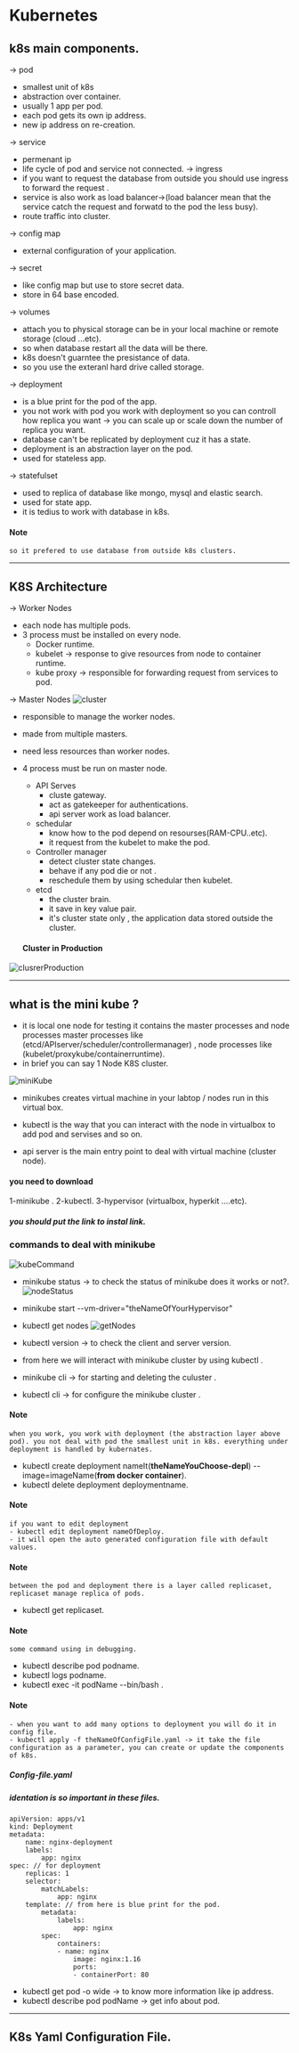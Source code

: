 # Kubernetes 

## k8s main components.
-> pod 
- smallest unit of k8s 
- abstraction over container.
- usually 1 app per pod.
- each pod gets its own ip address.
- new ip address on re-creation.

-> service
- permenant ip
- life cycle of pod and service not connected.
-> ingress 
- if you want to request the database from outside you should use ingress to forward the request .
- service is also work as load balancer->(load balancer mean that the service catch the request and forwatd to the pod the less busy).
- route traffic into cluster.

-> config map 
- external configuration of your application.

-> secret 
- like config map but use to store secret data. 
- store in 64 base encoded.

-> volumes
- attach you to physical storage can be in your local machine or remote storage (cloud ...etc).
- so when database restart all the data will be there.
- k8s doesn't guarntee the presistance of data.
- so you use the exteranl hard drive called storage.

-> deployment 
- is a blue print for the pod of the app. 
- you not work with pod you work with deployment so you can controll how replica you want -> you can scale up or scale down the number of replica you want.
- database can't be replicated by deployment cuz it has a state.
- deployment is an abstraction layer on the pod.
- used for stateless app.

-> statefulset 
- used to replica of database like mongo, mysql and elastic search.
- used for state app.
- it is tedius to work with database in k8s.

#### Note
    so it prefered to use database from outside k8s clusters.
___
## K8S Architecture
-> Worker Nodes 
- each node has multiple pods.
- 3 process must be installed on every node.
	-  Docker runtime.
	-  kubelet -> response to give resources from node to container runtime.
	-  kube proxy -> responsible for forwarding request from services to pod.
 	
-> Master Nodes
![cluster](./Ik8s/clusters.PNG)
- responsible to manage the worker nodes.
- made from multiple masters.
- need less resources than worker nodes.
- 4 process must be run on master node.
	- API Serves
		- cluste gateway.
		- act as gatekeeper for authentications.
		- api server work as load balancer.
	- schedular 
		- know how to the pod depend on resourses(RAM-CPU..etc).
		- it request from the kubelet to make the pod.
	- Controller manager
		- detect cluster state changes.
		- behave if any pod die or not . 
		- reschedule them by using schedular then kubelet.
	- etcd 
		- the cluster brain.
		- it save in key value pair.
		- it's cluster state only , the application data stored outside the cluster.
	
	#### Cluster in Production
	
![clusrerProduction](./Ik8s/clusterProduction.PNG)
	
___
## what is the mini kube ?
- it is local one node for testing it contains the master processes and node processes 
master processes like (etcd/APIserver/scheduler/controllermanager) , node processes like (kubelet/proxykube/containerruntime).
- in brief you can say 1 Node K8S cluster.

![miniKube](./Ik8s/miniKube.PNG)

- minikubes creates virtual machine  in your labtop / nodes run in this virtual box.

- kubectl is the way that you can interact with the node in virtualbox to add pod and servises and so on.

- api server is the main entry point to deal with virtual machine (cluster node).

#### you need to download 
1-minikube .
2-kubectl.
3-hypervisor (virtualbox, hyperkit ....etc).

##### you should put the link to instal link.

### commands to deal with minikube 
![kubeCommand](./Ik8s/kubectlCommand.png)
- minikube status -> to check the status of minikube does it works or not?.
![nodeStatus](./Ik8s/nodesStatus.png)
- minikube start --vm-driver="theNameOfYourHypervisor"
- kubectl get nodes 
![getNodes](./Ik8s/getNodes.png)
- kubectl version -> to check the client and server version.


- from here we will interact with minikube cluster by using kubectl .
- minikube cli -> for starting and deleting the culuster .
- kubectl cli -> for configure the minikube cluster .

#### Note 
	when you work, you work with deployment (the abstraction layer above pod). you not deal with pod the smallest unit in k8s. everything under deployment is handled by kubernates. 

- kubectl create deployment nameIt(**theNameYouChoose-depl**) --image=imageName(**from docker container**).
-  kubectl delete deployment deploymentname.
#### Note 
	if you want to edit deployment 
	- kubectl edit deployment nameOfDeploy.
	- it will open the auto generated configuration file with default values.

#### Note 
	between the pod and deployment there is a layer called replicaset, replicaset manage replica of pods.
- kubectl get replicaset.

#### Note
	some command using in debugging.
- kubectl describe pod podname. 
- kubectl logs podname. 
- kubectl exec -it  podName --bin/bash .


#### Note
	- when you want to add many options to deployment you will do it in config file. 
	- kubectl apply -f theNameOfConfigFile.yaml -> it take the file configuration as a parameter, you can create or update the components of k8s. 

##### Config-file.yaml
##### identation is so important in these files.
	apiVersion: apps/v1
	kind: Deployment
	metadata:
		name: nginx-deployment
		labels:
			app: nginx
	spec: // for deployment 
		replicas: 1
		selector:
			matchLabels:
				app: nginx
		template: // from here is blue print for the pod.
			metadata:
				labels:
					app: nginx
			spec:
				containers:
				- name: nginx
					image: nginx:1.16
					ports: 
					- containerPort: 80

- kubectl get pod -o wide -> to know more information like ip address.
- kubectl describe pod podName -> get info about pod.
___
## K8s Yaml Configuration File. 


